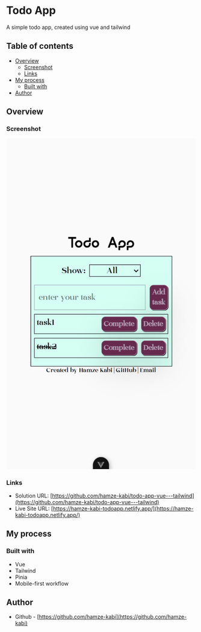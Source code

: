# Todo App

A simple todo app, created using vue and tailwind

## Table of contents

- [Overview](#overview)
  - [Screenshot](#screenshot)
  - [Links](#links)
- [My process](#my-process)
  - [Built with](#built-with)
- [Author](#author)

## Overview

### Screenshot

![Screenshot](screenshot.png)

### Links

- Solution URL: [https://github.com/hamze-kabi/todo-app-vue---tailwind](https://github.com/hamze-kabi/todo-app-vue---tailwind)
- Live Site URL: [https://hamze-kabi-todoapp.netlify.app/](https://hamze-kabi-todoapp.netlify.app/)

## My process

### Built with

- Vue
- Tailwind
- Pinia
- Mobile-first workflow

## Author

- Github - [https://github.com/hamze-kabi](https://github.com/hamze-kabi)
